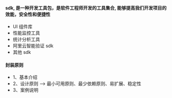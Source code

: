 #### sdk, 是一种开发工具包，是软件工程师开发的工具集合, 能够提高我们开发项目的效能，安全性和便捷性

- UI 组件库
- 性能监控工具
- 统计分析工具
- 阿里云智能验证 sdk
- 其他 sdk

#### 封装原则

- 1、基本介绍
- 2、设计原则 --> 最小可用原则、最少依赖原则、易扩展、稳定性
- 3、案例说明

